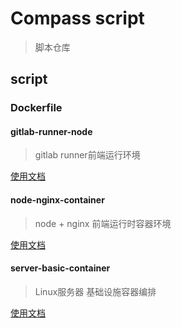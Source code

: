 # Compass script

> 脚本仓库

## script

### Dockerfile

#### gitlab-runner-node
> gitlab runner前端运行环境

[使用文档](./packages/gitlab-runner-node/README.md)

#### node-nginx-container
> node + nginx 前端运行时容器环境

[使用文档](./packages/node-nginx-container/README.md)

#### server-basic-container
> Linux服务器 基础设施容器编排

[使用文档](./packages/server-basic-container/README.md)
